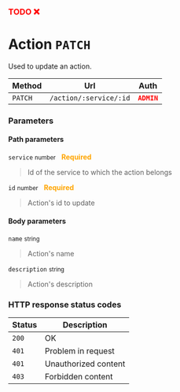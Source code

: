 <h3><span style="color:red"><b>TODO ❌</b></span></h3>

# Action ```PATCH```

Used to update an action.

| Method   | Url           | Auth          |
| -------- | ---------------| ---------------------|
| `PATCH`   | `/action/:service/:id` | <span style="color:red">**`ADMIN`**</span>   |

### Parameters

#### Path parameters

```service``` <small>number</small>&nbsp;&nbsp;&nbsp;<span style="color: orange">**Required**</span>

> Id of the service to which the action belongs

```id``` <small>number</small>&nbsp;&nbsp;&nbsp;<span style="color: orange">**Required**</span>

> Action's id to update

#### Body parameters

```name``` <small>string</small>

> Action's name

```description``` <small>string</small>

> Action's description

### HTTP response status codes

| Status   | Description           |
|----------|-----------------------|
|```200``` | OK                    |
|```401``` | Problem in request    |
|```401``` | Unauthorized content  |
|```403``` | Forbidden content  |